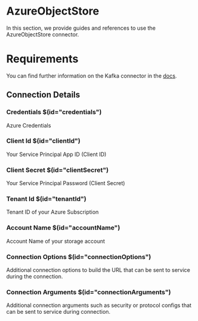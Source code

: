 # AzureObjectStore

In this section, we provide guides and references to use the AzureObjectStore connector.

# Requirements
<!-- to be updated -->
You can find further information on the Kafka connector in the [docs](https://docs.open-metadata.org/connectors/objectstore/azure).

## Connection Details

### Credentials $(id="credentials")

Azure Credentials
<!-- credentials to be updated -->

### Client Id $(id="clientId")

Your Service Principal App ID (Client ID)
<!-- clientId to be updated -->

### Client Secret $(id="clientSecret")

Your Service Principal Password (Client Secret)
<!-- clientSecret to be updated -->

### Tenant Id $(id="tenantId")

Tenant ID of your Azure Subscription
<!-- tenantId to be updated -->

### Account Name $(id="accountName")

Account Name of your storage account
<!-- accountName to be updated -->

### Connection Options $(id="connectionOptions")

Additional connection options to build the URL that can be sent to service during the connection.
<!-- connectionOptions to be updated -->

### Connection Arguments $(id="connectionArguments")

Additional connection arguments such as security or protocol configs that can be sent to service during connection.
<!-- connectionArguments to be updated -->

